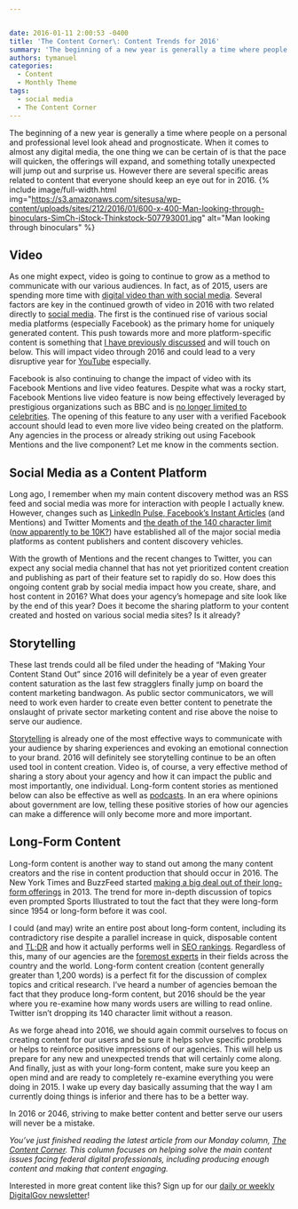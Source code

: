 ```yaml
---


date: 2016-01-11 2:00:53 -0400
title: 'The Content Corner\: Content Trends for 2016'
summary: 'The beginning of a new year is generally a time where people on a personal and professional level look ahead and prognosticate. When it comes to almost any digital media, the one thing we can be certain of is that the pace will quicken, the offerings will expand, and something totally unexpected will jump out'
authors: tymanuel
categories:
  - Content
  - Monthly Theme
tags:
  - social media
  - The Content Corner
---
```


The beginning of a new year is generally a time where people on a personal and professional level look ahead and prognosticate. When it comes to almost any digital media, the one thing we can be certain of is that the pace will quicken, the offerings will expand, and something totally unexpected will jump out and surprise us. However there are several specific areas related to content that everyone should keep an eye out for in 2016. 
{% include image/full-width.html img="https://s3.amazonaws.com/sitesusa/wp-content/uploads/sites/212/2016/01/600-x-400-Man-looking-through-binoculars-SimCh-iStock-Thinkstock-507793001.jpg" alt="Man looking through binoculars" %} 

## Video

As one might expect, video is going to continue to grow as a method to communicate with our various audiences. In fact, as of 2015, users are spending more time with <a href="https://contently.com/strategist/2015/07/06/the-explosive-growth-of-online-video-in-5-charts/" target="_blank">digital video than with social media</a>. Several factors are key in the continued growth of video in 2016 with two related directly to [social media](https://www.WHATEVER/category/socialmedia/). The first is the continued rise of various social media platforms (especially Facebook) as the primary home for uniquely generated content. This push towards more and more platform-specific content is something that [I have previously discussed](https://www.WHATEVER/2015/10/26/the-content-corner-twitter-apple-news-and-the-importance-of-our-websites/) and will touch on below. This will impact video through 2016 and could lead to a very disruptive year for [YouTube](https://www.WHATEVER/2015/01/30/social-video-making-sense-of-the-facebook-and-youtube-platforms/) especially.

Facebook is also continuing to change the impact of video with its Facebook Mentions and live video features. Despite what was a rocky start, Facebook Mentions live video feature is now being effectively leveraged by prestigious organizations such as BBC and is [no longer limited to celebrities](http://mashable.com/2015/09/10/facebook-mentions-verified-account/). The opening of this feature to any user with a verified Facebook account should lead to even more live video being created on the platform. Any agencies in the process or already striking out using Facebook Mentions and the live component? Let me know in the comments section.

## Social Media as a Content Platform

Long ago, I remember when my main content discovery method was an RSS feed and social media was more for interaction with people I actually knew. However, changes such as [LinkedIn Pulse, Facebook’s Instant Articles](https://www.WHATEVER/2015/04/27/the-content-corner-the-content-wars/) (and Mentions) and Twitter Moments and [the death of the 140 character limit](https://www.WHATEVER/2015/10/26/the-content-corner-twitter-apple-news-and-the-importance-of-our-websites/) ([now apparently to be 10K?](http://mashable.com/2016/01/05/twitter-character-limit-10000)) have established all of the major social media platforms as content publishers and content discovery vehicles.

With the growth of Mentions and the recent changes to Twitter, you can expect any social media channel that has not yet prioritized content creation and publishing as part of their feature set to rapidly do so. How does this ongoing content grab by social media impact how you create, share, and host content in 2016? What does your agency’s homepage and site look like by the end of this year? Does it become the sharing platform to your content created and hosted on various social media sites? Is it already?

## Storytelling

These last trends could all be filed under the heading of “Making Your Content Stand Out” since 2016 will definitely be a year of even greater content saturation as the last few stragglers finally jump on board the content marketing bandwagon. As public sector communicators, we will need to work even harder to create even better content to penetrate the onslaught of private sector marketing content and rise above the noise to serve our audience.

[Storytelling](https://www.WHATEVER/2015/06/29/the-content-corner-telling-your-story/) is already one of the most effective ways to communicate with your audience by sharing experiences and evoking an emotional connection to your brand. 2016 will definitely see storytelling continue to be an often used tool in content creation. Video is, of course, a very effective method of sharing a story about your agency and how it can impact the public and most importantly, one individual. Long-form content stories as mentioned below can also be effective as well as [podcasts](https://www.WHATEVER/2015/09/14/the-content-corner-should-you-stop-writing-and-start-podcasting/). In an era where opinions about government are low, telling these positive stories of how our agencies can make a difference will only become more and more important.

## Long-Form Content

Long-form content is another way to stand out among the many content creators and the rise in content production that should occur in 2016. The New York Times and BuzzFeed started [making a big deal out of their long-form offerings](http://www.adweek.com/fishbowlny/good-times-for-long-form-journalism-longform-ipad-app-new-yorker-david-remnick/251441) in 2013. The trend for more in-depth discussion of topics even prompted Sports Illustrated to tout the fact that they were long-form since 1954 or long-form before it was cool.

I could (and may) write an entire post about long-form content, including its contradictory rise despite a parallel increase in quick, disposable content and [TL;DR](https://www.WHATEVER/2015/09/14/the-content-corner-should-you-stop-writing-and-start-podcasting/) and how it actually performs well in [SEO rankings](https://www.WHATEVER/2015/11/30/the-content-corner-the-balance-between-seo-and-the-user/). Regardless of this, many of our agencies are the [foremost experts](https://www.WHATEVER/2015/11/02/the-content-corner-the-joys-of-the-content-template/) in their fields across the country and the world. Long-form content creation (content generally greater than 1,200 words) is a perfect fit for the discussion of complex topics and critical research. I’ve heard a number of agencies bemoan the fact that they produce long-form content, but 2016 should be the year where you re-examine how many words users are willing to read online. Twitter isn’t dropping its 140 character limit without a reason.

As we forge ahead into 2016, we should again commit ourselves to focus on creating content for our users and be sure it helps solve specific problems or helps to reinforce positive impressions of our agencies. This will help us prepare for any new and unexpected trends that will certainly come along. And finally, just as with your long-form content, make sure you keep an open mind and are ready to completely re-examine everything you were doing in 2015. I wake up every day basically assuming that the way I am currently doing things is inferior and there has to be a better way.

In 2016 or 2046, striving to make better content and better serve our users will never be a mistake.

_You’ve just finished reading the latest article from our Monday column, [The Content Corner](https://www.WHATEVER/tag/the-content-corner/). This column focuses on helping solve the main content issues facing federal digital professionals, including producing enough content and making that content engaging._

Interested in more great content like this? Sign up for our [daily or weekly DigitalGov newsletter](https://public.govdelivery.com/accounts/USHOWTO/subscriber/new)!